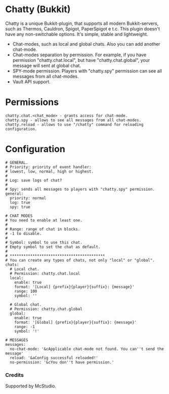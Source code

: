 # Chatty (Bukkit)

Chatty is a unique Bukkit-plugin, that supports all modern Bukkit-servers, such as Thermos, Cauldron, Spigot, PaperSpigot e t.c. This plugin doesn't have any non-switchable options. It's simple, stable and lightweight.

  - Chat-modes, such as local and global chats. Also you can add another chat-mode.
  - Chat-modes separation by permission. For example, if you have permission "chatty.chat.local", but have "chatty.chat.global", your message will sent at global chat.
  - SPY-mode permission. Players with "chatty.spy" permission can see all messages from all chat-modes.
  - Vault API support.

# Permissions
    chatty.chat.<chat_mode> - grants access for chat-mode.
    chatty.spy - allows to see all messages from all chat-modes.
    chatty.reload - allows to use "/chatty" command for reloading configuration.


# Configuration
    # GENERAL.
    # Priority: priority of event handler:
    # lowest, low, normal, high or highest.
    #
    # Log: save logs of chat?
    #
    # Spy: sends all messages to players with "chatty.spy" permission.
    general:
      priority: normal
      log: true
      spy: true

    # CHAT MODES
    # You need to enable at least one.
    #
    # Range: range of chat in blocks.
    # -1 to disable.
    #
    # Symbol: symbol to use this chat.
    # Empty symbol to set the chat as default.
    #
    # ******************************************
    # You can create any types of chats, not only "local" or "global".
    chats:
      # Local chat.
      # Permission: chatty.chat.local
      local:
        enable: true
        format: '[Local] {prefix}{player}{suffix}: {message}'
        range: 100
        symbol: ''

      # Global chat.
      # Permission: chatty.chat.global
      global:
        enable: true
        format: '[Global] {prefix}{player}{suffix}: {message}'
        range: -1
        symbol: '!'

    # MESSAGES
    messages:
      no-chat-mode: '&cApplicable chat-mode not found. You can''t send the message'
      reload: '&aConfig successful reloaded!'
      no-permission: '&cYou don''t have permission.'

### Credits
Supported by McStudio.
